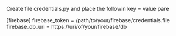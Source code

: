 Create file credentials.py and place the followin key = value pare

[firebase]
firebase_token = /path/to/your/firebase/credentials.file
firebase_db_uri = https://uri/of/your/firebase/db
